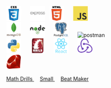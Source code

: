 <p align="left"> 
  <img src="https://raw.githubusercontent.com/devicons/devicon/master/icons/css3/css3-original-wordmark.svg" alt="css3" width="40" height="40"/>
  <span>&nbsp;</span><span>&nbsp;</span><span>&nbsp;</span><span>&nbsp;</span>
   <img src="https://raw.githubusercontent.com/devicons/devicon/master/icons/express/express-original-wordmark.svg" alt="express" width="40" height="40"/> 
    <span>&nbsp;</span>
   <img src="https://raw.githubusercontent.com/devicons/devicon/master/icons/html5/html5-original-wordmark.svg" alt="html5" width="40" height="40"/>
    <span>&nbsp;</span><span>&nbsp;</span><span>&nbsp;</span><span>&nbsp;</span>
   <img src="https://raw.githubusercontent.com/devicons/devicon/master/icons/javascript/javascript-original.svg" alt="javascript" width="40" height="40"/>
    <span>&nbsp;</span><span>&nbsp;</span><span>&nbsp;</span><span>&nbsp;</span>
  <br>
  <img src="https://raw.githubusercontent.com/devicons/devicon/master/icons/mongodb/mongodb-original-wordmark.svg" alt="mongodb" width="40" height="40"/>
    <span>&nbsp;</span><span>&nbsp;</span><span>&nbsp;</span><span>&nbsp;</span>
   <img src="https://raw.githubusercontent.com/devicons/devicon/master/icons/nodejs/nodejs-original-wordmark.svg" alt="nodejs" width="40" height="40"/>
   <span>&nbsp;</span><span>&nbsp;</span><span>&nbsp;</span><span>&nbsp;</span>
  <img src="https://raw.githubusercontent.com/devicons/devicon/master/icons/postgresql/postgresql-original-wordmark.svg" alt="postgresql" width="40" height="40"/>
    <span>&nbsp;</span><span>&nbsp;</span><span>&nbsp;</span><span>&nbsp;</span>
   <img src="https://www.vectorlogo.zone/logos/getpostman/getpostman-icon.svg" alt="postman" width="40" height="40"/>
    <span>&nbsp;</span><span>&nbsp;</span><span>&nbsp;</span><span>&nbsp;</span>

  <br>
  
   <img src="https://raw.githubusercontent.com/devicons/devicon/master/icons/python/python-original.svg" alt="python" width="40" height="40"/>
    <span>&nbsp;</span><span>&nbsp;</span><span>&nbsp;</span><span>&nbsp;</span>
   <img src="https://raw.githubusercontent.com/devicons/devicon/master/icons/rails/rails-original-wordmark.svg" alt="rails" width="40" height="40"/>
    <span>&nbsp;</span><span>&nbsp;</span><span>&nbsp;</span><span>&nbsp;</span>
   <img src="https://raw.githubusercontent.com/devicons/devicon/master/icons/react/react-original-wordmark.svg" alt="react" width="40" height="40"/>
    <span>&nbsp;</span><span>&nbsp;</span><span>&nbsp;</span><span>&nbsp;</span>
   <img src="https://raw.githubusercontent.com/devicons/devicon/master/icons/redux/redux-original.svg" alt="redux" width="40" height="40"/>
    <span>&nbsp;</span><span>&nbsp;</span><span>&nbsp;</span><span>&nbsp;</span>
    <br>
   <img src="https://raw.githubusercontent.com/devicons/devicon/master/icons/ruby/ruby-original.svg" alt="ruby" width="40" height="40"/> 
</p>

<a href="https://tatiannna.github.io/quick-math/"> Math Drills </a>
<span>&nbsp;</span>
<span>&nbsp;</span>
<a href="https://small-2kuv.onrender.com/"> Small </a>
<span>&nbsp;</span>
<span>&nbsp;</span>
<a href="https://tatiannna.github.io/beat-maker/"> Beat Maker </a>


<!--
**Tatiannna/tatiannna** is a ✨ _special_ ✨ repository because its `README.md` (this file) appears on your GitHub profile.

Here are some ideas to get you started:

- 🔭 I’m currently working on ...
- 🌱 I’m currently learning ...
- 👯 I’m looking to collaborate on ...
- 🤔 I’m looking for help with ...
- 💬 Ask me about ...
- 📫 How to reach me: ...
- 😄 Pronouns: ...
- ⚡ Fun fact: ...
-->
